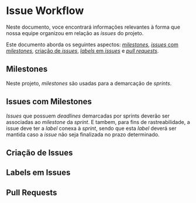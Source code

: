 # Issue Workflow
Neste documento, voce encontrará informações relevantes à forma que nossa equipe
organizou em relação as _issues_ do projeto.

Este documento aborda os seguintes aspectos: [_milestones_](#milestones), [_issues_ com _milestones_](#Issues_com_Milestones), [criação de _issues_](#Criação_de_Issues), 
[_labels_ em _issues_](#Labels_em_Issues) e [_pull requests_](#Pull_Requests).

## Milestones
Neste projeto, _milestones_ são usadas para a demarcação de _sprints_.

## Issues com Milestones
_Issues_ que possuem _deadlines_ demarcadas por sprints deverão ser
associadas ao _milestone_ da _sprint_. E tambem, para fins de rastreabilidade, a 
issue deve ter a _label_ conexa à _sprint_, sendo que esta _label_ deverá ser mantida caso a _issue_ não seja finalizada no prazo determinado.

## Criação de Issues


## Labels em Issues


## Pull Requests

